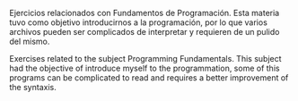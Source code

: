 Ejercicios relacionados con Fundamentos de Programación. Esta materia tuvo como objetivo introducirnos a la programación, por lo que varios archivos pueden ser complicados de interpretar y requieren de un pulido del mismo.

Exercises related to the subject Programming Fundamentals. This subject had the objective of introduce myself to the programmation, some of this programs can be complicated to read and requires a better improvement of the syntaxis.
